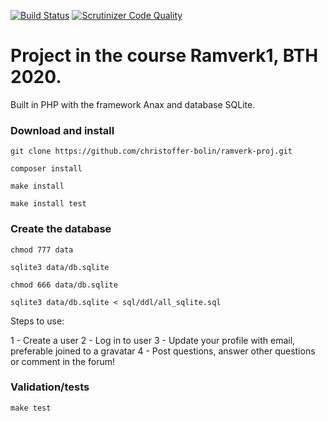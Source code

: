 [![Build Status](https://scrutinizer-ci.com/g/christoffer-bolin/ramverk-proj/badges/build.png?b=master)](https://scrutinizer-ci.com/g/christoffer-bolin/ramverk-proj/build-status/master)
[![Scrutinizer Code Quality](https://scrutinizer-ci.com/g/christoffer-bolin/ramverk-proj/badges/quality-score.png?b=master)](https://scrutinizer-ci.com/g/christoffer-bolin/ramverk-proj/?branch=master)

# Project in the course Ramverk1, BTH 2020.
Built in PHP with the framework Anax and database SQLite.

### Download and install

`git clone https://github.com/christoffer-bolin/ramverk-proj.git`

`composer install`

`make install`

`make install test`

### Create the database

`chmod 777 data`

`sqlite3 data/db.sqlite`

`chmod 666 data/db.sqlite`

`sqlite3 data/db.sqlite < sql/ddl/all_sqlite.sql`

Steps to use:

1 - Create a user
2 - Log in to user
3 - Update your profile with email, preferable joined to a gravatar
4 - Post questions, answer other questions or comment in the forum!

### Validation/tests

`make test`
